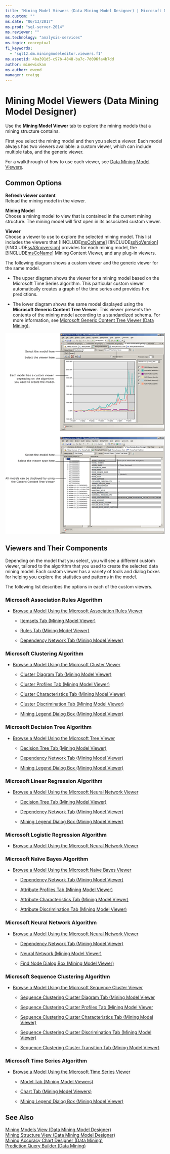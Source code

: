 ```yaml
---
title: "Mining Model Viewers (Data Mining Model Designer) | Microsoft Docs"
ms.custom: ""
ms.date: "06/13/2017"
ms.prod: "sql-server-2014"
ms.reviewer: ""
ms.technology: "analysis-services"
ms.topic: conceptual
f1_keywords: 
  - "sql12.dm.miningmodeleditor.viewers.f1"
ms.assetid: 4ba391d5-c97b-4848-ba7c-7d096fa4b7dd
author: minewiskan
ms.author: owend
manager: craigg
---
```

# Mining Model Viewers (Data Mining Model Designer)
  Use the **Mining Model Viewer** tab to explore the mining models that a mining structure contains.  
  
 First you select the mining model and then you select a viewer. Each model always has two viewers available: a custom viewer, which can include multiple tabs, and the generic viewer.  
  
 For a walkthrough of how to use each viewer, see [Data Mining Model Viewers](data-mining/data-mining-model-viewers.md).  
  
## Common Options  
 **Refresh viewer content**  
 Reload the mining model in the viewer.  
  
 **Mining Model**  
 Choose a mining model to view that is contained in the current mining structure. The mining model will first open in its associated custom viewer.  
  
 **Viewer**  
 Choose a viewer to use to explore the selected mining model. This list includes the viewers that [!INCLUDE[msCoName](../includes/msconame-md.md)] [!INCLUDE[ssNoVersion](../includes/ssnoversion-md.md)] [!INCLUDE[ssASnoversion](../includes/ssasnoversion-md.md)] provides for each mining model, the [!INCLUDE[msCoName](../includes/msconame-md.md)] Mining Content Viewer, and any plug-in viewers.  
  
 The following diagram shows a custom viewer and the generic viewer for the same model.  
  
-   The upper diagram shows the viewer for a mining model based on the Microsoft Time Series algorithm. This particular custom viewer automatically creates a graph of the time series and provides five predictions.  
  
-   The lower diagram shows the same model displayed using the **Microsoft Generic Content Tree Viewer**. This viewer presents the contents of the mining model according to a standardized schema. For more information, see [Microsoft Generic Content Tree Viewer &#40;Data Mining&#41;](microsoft-generic-content-tree-viewer-data-mining.md).  
  
 ![Overview of mining model designer](media/generic-mining-model-tab1.gif "Overview of mining model designer")  
  
## Viewers and Their Components  
 Depending on the model that you select, you will see a different custom viewer, tailored to the algorithm that you used to create the selected data mining model. Each custom viewer has a variety of tools and dialog boxes for helping you explore the statistics and patterns in the model.  
  
 The following list describes the options in each of the custom viewers.  
  
### Microsoft Association Rules Algorithm  
  
-   [Browse a Model Using the Microsoft Association Rules Viewer](data-mining/browse-a-model-using-the-microsoft-association-rules-viewer.md)  
  
    -   [Itemsets Tab &#40;Mining Model Viewer&#41;](itemsets-tab-mining-model-viewer.md)  
  
    -   [Rules Tab &#40;Mining Model Viewer&#41;](rules-tab-mining-model-viewer.md)  
  
    -   [Dependency Network Tab &#40;Mining Model Viewer&#41;](dependency-network-tab-mining-model-viewer.md)  
  
### Microsoft Clustering Algorithm  
  
-   [Browse a Model Using the Microsoft Cluster Viewer](data-mining/browse-a-model-using-the-microsoft-cluster-viewer.md)  
  
    -   [Cluster Diagram Tab &#40;Mining Model Viewer&#41;](cluster-diagram-tab-mining-model-viewer.md)  
  
    -   [Cluster Profiles Tab &#40;Mining Model Viewer&#41;](cluster-profiles-tab-mining-model-viewer.md)  
  
    -   [Cluster Characteristics Tab &#40;Mining Model Viewer&#41;](cluster-characteristics-tab-mining-model-viewer.md)  
  
    -   [Cluster Discrimination Tab &#40;Mining Model Viewer&#41;](cluster-discrimination-tab-mining-model-viewer.md)  
  
    -   [Mining Legend Dialog Box &#40;Mining Model Viewer&#41;](mining-legend-dialog-box-mining-model-viewer.md)  
  
### Microsoft Decision Tree Algorithm  
  
-   [Browse a Model Using the Microsoft Tree Viewer](data-mining/browse-a-model-using-the-microsoft-tree-viewer.md)  
  
    -   [Decision Tree Tab &#40;Mining Model Viewer&#41;](decision-tree-tab-mining-model-viewer.md)  
  
    -   [Dependency Network Tab &#40;Mining Model Viewer&#41;](dependency-network-tab-mining-model-viewer.md)  
  
    -   [Mining Legend Dialog Box &#40;Mining Model Viewer&#41;](mining-legend-dialog-box-mining-model-viewer.md)  
  
### Microsoft Linear Regression Algorithm  
  
-   [Browse a Model Using the Microsoft Neural Network Viewer](data-mining/browse-a-model-using-the-microsoft-neural-network-viewer.md)  
  
    -   [Decision Tree Tab &#40;Mining Model Viewer&#41;](decision-tree-tab-mining-model-viewer.md)  
  
    -   [Dependency Network Tab &#40;Mining Model Viewer&#41;](dependency-network-tab-mining-model-viewer.md)  
  
    -   [Mining Legend Dialog Box &#40;Mining Model Viewer&#41;](mining-legend-dialog-box-mining-model-viewer.md)  
  
### Microsoft Logistic Regression Algorithm  
  
-   [Browse a Model Using the Microsoft Neural Network Viewer](data-mining/browse-a-model-using-the-microsoft-neural-network-viewer.md)  
  
### Microsoft Naïve Bayes Algorithm  
  
-   [Browse a Model Using the Microsoft Naive Bayes Viewer](data-mining/browse-a-model-using-the-microsoft-naive-bayes-viewer.md)  
  
    -   [Dependency Network Tab &#40;Mining Model Viewer&#41;](dependency-network-tab-mining-model-viewer.md)  
  
    -   [Attribute Profiles Tab &#40;Mining Model Viewer&#41;](attribute-profiles-tab-mining-model-viewer.md)  
  
    -   [Attribute Characteristics Tab &#40;Mining Model Viewer&#41;](attribute-characteristics-tab-mining-model-viewer.md)  
  
    -   [Attribute Discrimination Tab &#40;Mining Model Viewer&#41;](attribute-discrimination-tab-mining-model-viewer.md)  
  
### Microsoft Neural Network Algorithm  
  
-   [Browse a Model Using the Microsoft Neural Network Viewer](data-mining/browse-a-model-using-the-microsoft-neural-network-viewer.md)  
  
    -   [Dependency Network Tab &#40;Mining Model Viewer&#41;](dependency-network-tab-mining-model-viewer.md)  
  
    -   [Neural Network &#40;Mining Model Viewer&#41;](neural-network-mining-model-viewer.md)  
  
    -   [Find Node Dialog Box &#40;Mining Model Viewer&#41;](find-node-dialog-box-mining-model-viewer.md)  
  
### Microsoft Sequence Clustering Algorithm  
  
-   [Browse a Model Using the Microsoft Sequence Cluster Viewer](data-mining/browse-a-model-using-the-microsoft-sequence-cluster-viewer.md)  
  
    -   [Sequence Clustering Cluster Diagram Tab &#40;Mining Model Viewer](sequence-clustering-cluster-diagram-tab-mining-model-viewer.md)  
  
    -   [Sequence Clustering Cluster Profiles Tab &#40;Mining Model Viewer](sequence-clustering-cluster-profiles-tab-mining-model-viewer.md)  
  
    -   [Sequence Clustering Cluster Characteristics Tab &#40;Mining Model Viewer&#41;](sequence-clustering-cluster-characteristics-tab-mining-model-viewer.md)  
  
    -   [Sequence Clustering Cluster Discrimination Tab &#40;Mining Model Viewer&#41;](sequence-clustering-cluster-discrimination-tab-mining-model-viewer.md)  
  
    -   [Sequence Clustering Cluster Transition Tab &#40;Mining Model Viewer&#41;](sequence-clustering-cluster-transition-tab-mining-model-viewer.md)  
  
### Microsoft Time Series Algorithm  
  
-   [Browse a Model Using the Microsoft Time Series Viewer](data-mining/browse-a-model-using-the-microsoft-time-series-viewer.md)  
  
    -   [Model Tab &#40;Mining Model Viewers&#41;](model-tab-mining-model-viewers.md)  
  
    -   [Chart Tab &#40;Mining Model Viewers&#41;](chart-tab-mining-model-viewers.md)  
  
    -   [Mining Legend Dialog Box &#40;Mining Model Viewer&#41;](mining-legend-dialog-box-mining-model-viewer.md)  
  
## See Also  
 [Mining Models View &#40;Data Mining Model Designer&#41;](mining-models-view-data-mining-model-designer.md)   
 [Mining Structure View &#40;Data Mining Model Designer&#41;](mining-structure-view-data-mining-model-designer.md)   
 [Mining Accuracy Chart Designer &#40;Data Mining&#41;](mining-accuracy-chart-designer-data-mining.md)   
 [Prediction Query Builder &#40;Data Mining&#41;](prediction-query-builder-data-mining.md)  
  
  
